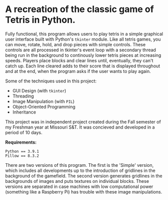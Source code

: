 # A recreation of the classic game of Tetris in Python.
Fully functional, this program allows users to play tetris in a simple graphical user interface built with Python's ```tkinter``` module. Like all tetris games, you can move, rotate, hold, and drop pieces with simple controls. These controls are all processed in tkinter's event loop with a secondary thread being run in the background to continously lower tetris pieces at increasing speeds. Players place blocks and clear lines until, eventually, they can't catch up. Each line cleared adds to their score that is displayed throughout and at the end, when the program asks if the user wants to play again. 

Some of the techniques used in this project:
* GUI Design (with ```tkinter```)
* Threading
* Image Manipulation (with ```PIL```)
* Object-Oriented Programming
* Inheritance

This project was in independent project created during the Fall semester of my Freshman year at Missouri S&T. It was concieved and developed in a period of 10 days.

**Requirements:**
```
Python == 3.9.1
Pillow == 8.3.2
```

There are two versions of this program. The first is the 'Simple' version, which includes all developments up to the introduction of gridlines in the background of the gamefield. The second version generates gridlines in the backgrounds of images and puts textures on individual blocks. These versions are separated in case machines with low computational power (something like a Raspberry Pi) has trouble with these image manipulations.
